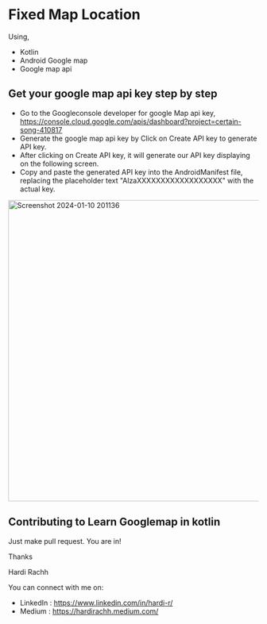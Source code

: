 # Fixed Map Location
Using,
  - Kotlin
  - Android Google map
  - Google map api
    
## Get your google map api key step by step
  - Go to the Googleconsole developer for google Map api key, https://console.cloud.google.com/apis/dashboard?project=certain-song-410817
  - Generate the google map api key by Click on Create API key to generate API key.
  - After clicking on Create API key, it will generate our API key displaying on the following screen.
  - Copy and paste the generated API key into the AndroidManifest file, replacing the placeholder text "AlzaXXXXXXXXXXXXXXXXXX" with the actual key.

<img width="607" alt="Screenshot 2024-01-10 201136" src="https://github.com/hardi17/GoogleMapWithKotlin/assets/68413354/8a877fbb-f9cc-44db-a89b-27b94f11bb42">

## Contributing to Learn Googlemap in kotlin

Just make pull request. You are in!

Thanks

Hardi Rachh

You can connect with me on:

- LinkedIn : https://www.linkedin.com/in/hardi-r/
- Medium : https://hardirachh.medium.com/
